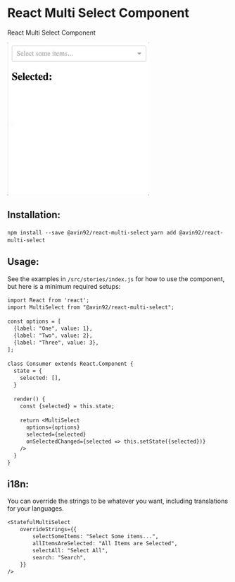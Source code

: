 # React Multi Select Component

React Multi Select Component

![Animated GIF demo](react-multi-select.gif)


## Installation:
`npm install --save @avin92/react-multi-select`
`yarn add @avin92/react-multi-select`

## Usage:
See the examples in `/src/stories/index.js` for how to use the component, but here is a minimum required setups:

```
import React from 'react';
import MultiSelect from "@avin92/react-multi-select";

const options = [
  {label: "One", value: 1},
  {label: "Two", value: 2},
  {label: "Three", value: 3},
];

class Consumer extends React.Component {
  state = {
    selected: [],
  }

  render() {
    const {selected} = this.state;

    return <MultiSelect
      options={options}
      selected={selected}
      onSelectedChanged={selected => this.setState({selected})}
    />
  }
}
```


## i18n:
You can override the strings to be whatever you want, including translations for your languages.

```
<StatefulMultiSelect
    overrideStrings={{
        selectSomeItems: "Select Some items...",
        allItemsAreSelected: "All Items are Selected",
        selectAll: "Select All",
        search: "Search",
    }}
/>
```
